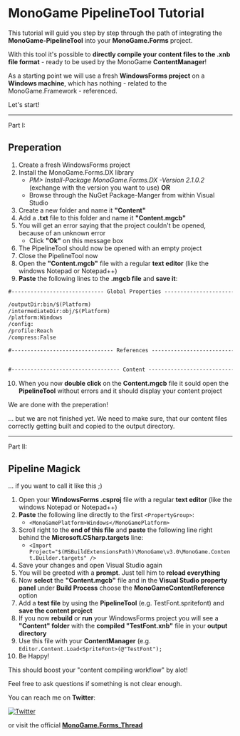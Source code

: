 # MonoGame PipelineTool Tutorial

This tutorial will guid you step by step through the path of integrating the **MonoGame-PipelineTool** into your **MonoGame.Forms** project.

With this tool it's possible to **directly compile your content files to the .xnb file format** - ready to be used by the MonoGame **ContentManager**!

As a starting point we will use a fresh **WindowsForms project** on a **Windows machine**, which has nothing - related to the MonoGame.Framework - referenced.

Let's start!

---

Part I:
## Preperation

1. Create a fresh WindowsForms project
2. Install the MonoGame.Forms.DX library
    - *PM> Install-Package MonoGame.Forms.DX -Version 2.1.0.2* (exchange with the version you want to use) **OR**
	- Browse through the NuGet Package-Manger from within Visual Studio
3. Create a new folder and name it **"Content"**
4. Add a **.txt** file to this folder and name it **"Content.mgcb"**
5. You will get an error saying that the project couldn't be opened, because of an unknown error 
    - Click **"Ok"** on this message box
6. The PipelineTool should now be opened with an empty project
7. Close the PipelineTool now
8. Open the **"Content.mgcb"** file with a regular **text editor** (like the windows Notepad or Notepad++)
9. **Paste** the following lines to the **.mgcb file** and **save it**:

```xml
#----------------------------- Global Properties ----------------------------#

/outputDir:bin/$(Platform)
/intermediateDir:obj/$(Platform)
/platform:Windows
/config:
/profile:Reach
/compress:False

#-------------------------------- References --------------------------------#


#---------------------------------- Content ---------------------------------#
```

10. When you now **double click** on the **Content.mgcb** file it sould open the **PipelineTool** without errors and it should display your content project

We are done with the preperation!

... but we are not finished yet. We need to make sure, that our content files correctly getting built and copied to the output directory.

---

Part II:
## Pipeline Magick

... if you want to call it like this ;)

1. Open your **WindowsForms .csproj** file with a regular **text editor** (like the windows Notepad or Notepad++)
2. **Paste** the following line directly to the first `<PropertyGroup>`:
    - `<MonoGamePlatform>Windows</MonoGamePlatform>`
3. Scroll right to the **end of this file** and **paste** the following line right behind the **Microsoft.CSharp.targets** line:
    - `<Import Project="$(MSBuildExtensionsPath)\MonoGame\v3.0\MonoGame.Content.Builder.targets" />`
4. Save your changes and open Visual Studio again
5. You will be greeted with a **prompt**. Just tell him to **reload everything**
6. Now **select** the **"Content.mgcb"** file and in the **Visual Studio property panel** under **Build Process** choose the **MonoGameContentReference** option
7. Add a **test file** by using the **PipelineTool** (e.g. TestFont.spritefont) and **save the content project**
8. If you now **rebuild** or **run** your WindowsForms project you will see a **"Content" folder** with the **compiled "TestFont.xnb"** file in your **output directory**
9. Use this file with your **ContentManager** (e.g. `Editor.Content.Load<SpriteFont>(@"TestFont");`
10. Be Happy!

This should boost your "content compiling workflow" by alot!

Feel free to ask questions if something is not clear enough.

You can reach me on **Twitter**:

[![Twitter](https://img.shields.io/twitter/follow/SandboxBlizz.svg?style=flat-square&label=Follow&logo=twitter)](https://twitter.com/SandboxBlizz)

or visit the official
**[MonoGame.Forms_Thread](http://community.monogame.net/t/monogame-forms-create-your-editor-environment/9954)**
